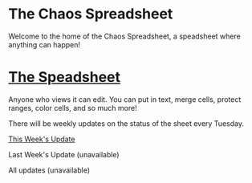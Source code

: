 # The Chaos Spreadsheet
Welcome to the home of the Chaos Spreadsheet, a speadsheet where anything can happen!

# [The Speadsheet](https://docs.google.com/spreadsheets/d/1VOb0ujQ6JzTfSxmz7mal2jzLeQPcpWDpkp2h1gbDEKI/edit#gid=0)

Anyone who views it can edit. You can put in text, merge cells, protect ranges, color cells, and so much more!

There will be weekly updates on the status of the sheet every Tuesday.

[This Week's Update](5december17.md)

Last Week's Update (unavailable)

All updates (unavailable)
